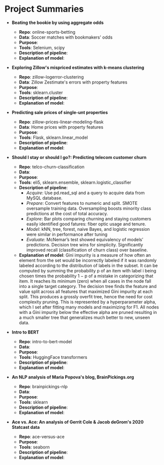 # Project Summaries

* **Beating the bookie by using aggregate odds**
  * **Repo**: online-sports-betting
  * **Data**: Soccer matches with bookmakers' odds
  * **Purpose**:
  * **Tools**: Selenium, scipy
  * **Description of pipeline**:
  * **Explanation of model**:

* **Exploring Zillow's mispriced estimates with k-means clustering**
  * **Repo**: zillow-logerror-clustering
  * **Data**: Zillow Zestimate's errors with property features
  * **Purpose**:
  * **Tools**: sklearn.cluster
  * **Description of pipeline**:
  * **Explanation of model**:

* **Predicting sale prices of single-unt properties**
  * **Repo**: zillow-prices-linear-modeling-flask
  * **Data**: Home prices with property features
  * **Purpose**:
  * **Tools**: Flask, sklearn.linear_model
  * **Description of pipeline**:
  * **Explanation of model**:

* **Should I stay or should I go?: Predicting telecom customer churn**
  * **Repo**: telco-churn-classification
  * **Data**: 
  * **Purpose**:
  * **Tools**: eli5, sklearn.ensemble, sklearn.logistic_classifier
  * **Description of pipeline**:
    * *Acquire*: Use pd.read_sql and a query to acquire data from MySQL database.
    * *Prepare*: Convert features to numeric and split. SMOTE oversample training data. Oversampling boosts minority class predictions at the cost of total accuracy.
    * *Explore*: Bar plots comparing churning and staying customers easily identified good fatures: fiber optic usage and tenure.
    * *Model*: kNN, tree, forest, naive Bayes, and logistic regression were similar in performance after tuning
    * *Evaluate*: McNemar’s test showed equivalency of models’ predictions. Decision tree wins for simplicity. Significantly improved recall (classification of churn class) over baseline.
  * **Explanation of model**: Gini impurity is a measure of how often an element from the set would be incorrectly labeled if it was randomly labeled according to the distribution of labels in the subset. It can be computed by summing the probability p of an item with label i being chosen times the probability 1 − p of a mistake in categorizing that item. It reaches its minimum (zero) when all cases in the node fall into a single target category. The decision tree finds the feature and value split across all features that maximized Gini impurity at each split. This produces a grossly overfit tree, hence the need for cost complexity pruning. This is represented by a hyperparameter alpha, which I set after fitting many models and maximizing for F1. All nodes with a Gini impurity below the effective alpha are pruned resulting in a much smaller tree that generalizes much better to new, unseen data.

* **Intro to BERT**
  * **Repo**: intro-to-bert-model
  * **Data**:
  * **Purpose**:
  * **Tools**: HuggingFace transformers
  * **Description of pipeline**:
  * **Explanation of model**:

* **An NLP analysis of Maria Popova's blog, BrainPickings.org**
  * **Repo**: brainpickings-nlp
  * **Data**:
  * **Purpose**:
  * **Tools**: sklearn
  * **Description of pipeline**:
  * **Explanation of model**:

* **Ace vs. Ace: An analysis of Gerrit Cole & Jacob deGrom's 2020 Statcast data**
  * **Repo**: ace-versus-ace
  * **Purpose**:
  * **Tools**: seaborn
  * **Description of pipeline**:
  * **Explanation of model**:
